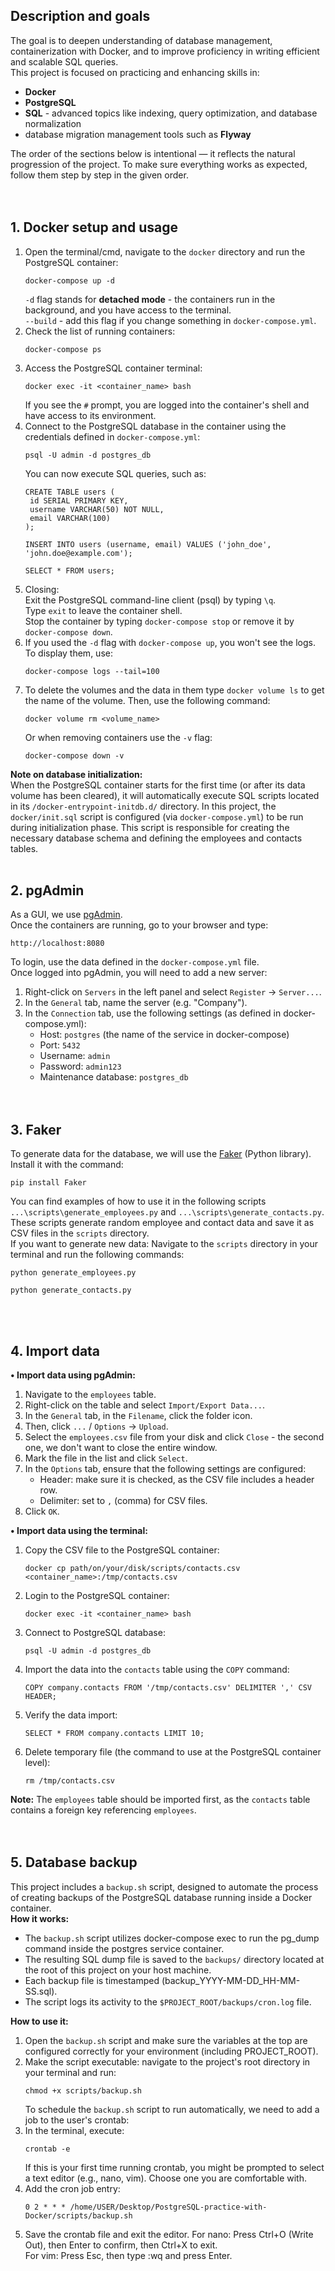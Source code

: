 ## Description and goals
The goal is to deepen understanding of database management, containerization with Docker, and to improve proficiency in writing efficient and scalable SQL queries.\
This project is focused on practicing and enhancing skills in:
* **Docker**
* **PostgreSQL**
* **SQL** - advanced topics like indexing, query optimization, and database normalization
* database migration management tools such as **Flyway**

The order of the sections below is intentional — it reflects the natural progression of the project. To make sure everything works as expected, follow them step by step in the given order.
</br></br></br>

## 1. Docker setup and usage
1. Open the terminal/cmd, navigate to the `docker` directory and run the PostgreSQL container:
   ```
   docker-compose up -d
   ```
   `-d` flag stands for **detached mode** - the containers run in the background, and you have access to the terminal.\
   `--build` - add this flag if you change something in `docker-compose.yml`.
2. Check the list of running containers:
   ```
   docker-compose ps
   ```
3. Access the PostgreSQL container terminal:
   ```
   docker exec -it <container_name> bash
   ```
   If you see the `#` prompt, you are logged into the container's shell and have access to its environment.
4. Connect to the PostgreSQL database in the container using the credentials defined in `docker-compose.yml`:
   ```
   psql -U admin -d postgres_db
   ```
   You can now execute SQL queries, such as:
   ```
   CREATE TABLE users (
    id SERIAL PRIMARY KEY,
    username VARCHAR(50) NOT NULL,
    email VARCHAR(100)
   );

   INSERT INTO users (username, email) VALUES ('john_doe', 'john.doe@example.com');

   SELECT * FROM users;
   ```
5. Closing:\
   Exit the PostgreSQL command-line client (psql) by typing `\q`.\
   Type `exit` to leave the container shell.\
   Stop the container by typing `docker-compose stop` or remove it by `docker-compose down`.
6. If you used the `-d` flag with `docker-compose up`, you won't see the logs. To display them, use:
   ```
   docker-compose logs --tail=100
   ```   
7. To delete the volumes and the data in them type `docker volume ls` to get the name of the volume. Then, use the following command:
   ```
   docker volume rm <volume_name>
   ```
   Or when removing containers use the `-v` flag:
   ```
   docker-compose down -v
   ```
**Note on database initialization:**\
When the PostgreSQL container starts for the first time (or after its data volume has been cleared), it will automatically execute SQL scripts located in its `/docker-entrypoint-initdb.d/` directory. In this project, the `docker/init.sql` script is configured (via `docker-compose.yml`) to be run during initialization phase. This script is responsible for creating the necessary database schema and defining the employees and contacts tables.
</br></br>

## 2. pgAdmin
As a GUI, we use [pgAdmin](https://www.pgadmin.org).\
Once the containers are running, go to your browser and type:
```
http://localhost:8080
```
To login, use the data defined in the `docker-compose.yml` file.\
Once logged into pgAdmin, you will need to add a new server:
1. Right-click on `Servers` in the left panel and select `Register` → `Server...`.
2. In the `General` tab, name the server (e.g. "Company").
3. In the `Connection` tab, use the following settings (as defined in docker-compose.yml):
   - Host: `postgres` (the name of the service in docker-compose)
   - Port: `5432`
   - Username: `admin`
   - Password: `admin123`
   - Maintenance database: `postgres_db`
</br></br></br>

## 3. Faker
To generate data for the database, we will use the [Faker](https://pypi.org/project/Faker) (Python library). Install it with the command:
```
pip install Faker
```
You can find examples of how to use it in the following scripts `...\scripts\generate_employees.py` and `...\scripts\generate_contacts.py`. These scripts generate random employee and contact data and save it as CSV files in the `scripts` directory.\
If you want to generate new data: Navigate to the `scripts` directory in your terminal and run the following commands:
```
python generate_employees.py
```
```
python generate_contacts.py
```
</br></br>

## 4. Import data
**• Import data using pgAdmin:**
1. Navigate to the `employees` table.
2. Right-click on the table and select `Import/Export Data...`.
3. In the `General` tab, in the `Filename`, click the folder icon.
4. Then, click `...` / `Options` → `Upload`.
5. Select the `employees.csv` file from your disk and click `Close` - the second one, we don't want to close the entire window.
6. Mark the file in the list and click `Select`.
7. In the `Options` tab, ensure that the following settings are configured:
   - Header: make sure it is checked, as the CSV file includes a header row.
   - Delimiter: set to `,` (comma) for CSV files.
8. Click `OK`.

**• Import data using the terminal:**
1. Copy the CSV file to the PostgreSQL container:
   ```
   docker cp path/on/your/disk/scripts/contacts.csv <container_name>:/tmp/contacts.csv
   ```
2. Login to the PostgreSQL container:
   ```
   docker exec -it <container_name> bash
   ```
3. Connect to PostgreSQL database:
   ```
   psql -U admin -d postgres_db
   ```
4. Import the data into the `contacts` table using the `COPY` command:
   ```
   COPY company.contacts FROM '/tmp/contacts.csv' DELIMITER ',' CSV HEADER;
   ```
5. Verify the data import:
   ```
   SELECT * FROM company.contacts LIMIT 10;
   ```
6. Delete temporary file (the command to use at the PostgreSQL container level):
   ```
   rm /tmp/contacts.csv
   ```
**Note:** The `employees` table should be imported first, as the `contacts` table contains a foreign key referencing `employees`.
</br></br></br>


## 5. Database backup
This project includes a `backup.sh` script, designed to automate the process of creating backups of the PostgreSQL database running inside a Docker container.\
**How it works:**
- The `backup.sh` script utilizes docker-compose exec to run the pg_dump command inside the postgres service container.
- The resulting SQL dump file is saved to the `backups/` directory located at the root of this project on your host machine.
- Each backup file is timestamped (backup_YYYY-MM-DD_HH-MM-SS.sql).
- The script logs its activity to the `$PROJECT_ROOT/backups/cron.log` file.

**How to use it:**
1. Open the `backup.sh` script and make sure the variables at the top are configured correctly for your environment (including PROJECT_ROOT).
2. Make the script executable: navigate to the project's root directory in your terminal and run:
   ```
   chmod +x scripts/backup.sh
   ```
   To schedule the `backup.sh` script to run automatically, we need to add a job to the user's crontab:
3. In the terminal, execute:
   ```
   crontab -e
   ```
   If this is your first time running crontab, you might be prompted to select a text editor (e.g., nano, vim). Choose one you are comfortable with.
4. Add the cron job entry:
   ```
   0 2 * * * /home/USER/Desktop/PostgreSQL-practice-with-Docker/scripts/backup.sh
   ```
5. Save the crontab file and exit the editor.
   For nano: Press Ctrl+O (Write Out), then Enter to confirm, then Ctrl+X to exit.\
   For vim: Press Esc, then type :wq and press Enter.
